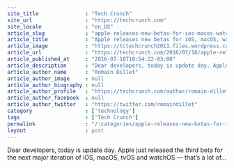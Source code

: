 ```yaml
---
site_title               : "Tech Crunch"
site_url                 : "https://techcrunch.com"
site_locale              : "en_US"
article_slug             : "apple-releases-new-betas-for-ios-macos-watchos-and-yes-even-tvos"
article_title            : "Apple releases new betas for iOS, macOS, watchOS and yes, even tvOS"
article_image            : "https://tctechcrunch2011.files.wordpress.com/2016/07/ios-10.jpg?w=764&h=400&crop=1"
article_url              : "https://techcrunch.com/2016/07/18/apple-releases-new-betas-for-ios-macos-watchos-and-yes-even-tvos/"
article_published_at     : "2016-07-18T10:54:22-03:00"
article_description      : "Dear developers, today is update day. Apple just released the third beta for the next major iteration of iOS, macOS, tvOS and watchOS — that’s a lot of..."
article_author_name      : "Romain Dillet"
article_author_image     : null
article_author_biography : null
article_author_profile   : "https://techcrunch.com/author/romain-dillet/"
article_author_facebook  : null
article_author_twitter   : "https://twitter.com/romaindillet"
category                 : ['technology']
tags                     : ['Tech Crunch']
permalink                : "/:categories/apple-releases-new-betas-for-ios-macos-watchos-and-yes-even-tvos/"
layout                   : post
---
```


Dear developers, today is update day. Apple just released the third beta for the next major iteration of iOS, macOS, tvOS and watchOS — that’s a lot of...
